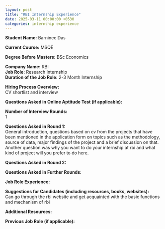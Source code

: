 ```yaml
---
layout: post
title: "RBI Internship Experience"
date: 2025-03-11 00:00:00 +0530
categories: internship experience
---
```


**Student Name:** Barninee Das  

**Current Course:** MSQE  

**Degree Before Masters:** BSc Economics   

**Company Name:** RBI  
**Job Role:** Research Internship  
**Duration of the Job Role:** 2-3 Month Internship  

**Hiring Process Overview:**  
CV shortlist and interview 

**Questions Asked in Online Aptitude Test (if applicable):**  


**Number of Interview Rounds:**  
1

**Questions Asked in Round 1:**  
General introduction, questions based on cv from the projects that have been mentioned in the application form on topics such as the methodology, source of data, major findings of the project and a brief discussion on that. Another question was why you want to do your internship at rbi and what kind of project will you prefer to do here.

**Questions Asked in Round 2:**  


**Questions Asked in Further Rounds:**  


**Job Role Experience:**  


**Suggestions for Candidates (including resources, books, websites):**  
Can go through the rbi website and get acquainted with the basic functions and mechanism of rbi

**Additional Resources:**  


**Previous Job Role (if applicable):**  

